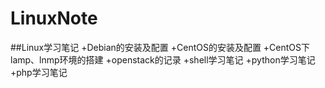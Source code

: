# LinuxNote
##Linux学习笔记
+Debian的安装及配置
+CentOS的安装及配置
+CentOS下lamp、lnmp环境的搭建
+openstack的记录
+shell学习笔记
+python学习笔记
+php学习笔记
